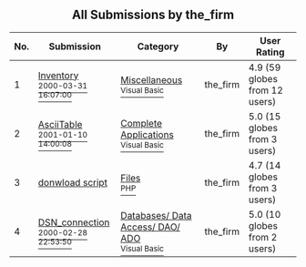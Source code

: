 ﻿<div align="center">

## All Submissions by the\_firm

</div>

No.  | Submission | Category | By   | User Rating
---- | ---------- | -------- | ---- | -----------
1 | [Inventory<br /><sup>2000-03-31 16:07:00</sup>](https://github.com/Planet-Source-Code/the-firm-inventory__1-6905) | [Miscellaneous<br /><sup>Visual Basic</sup>](../ByCategory/miscellaneous__1-1.md) | the\_firm | 4.9 (59 globes from 12 users)
2 | [AsciiTable<br /><sup>2001-01-10 14:00:08</sup>](https://github.com/Planet-Source-Code/the-firm-asciitable__1-14310) | [Complete Applications<br /><sup>Visual Basic</sup>](../ByCategory/complete-applications__1-27.md) | the\_firm | 5.0 (15 globes from 3 users)
3 | [donwload script<br />](https://github.com/Planet-Source-Code/the-firm-donwload-script__8-1833) | [Files<br /><sup>PHP</sup>](../ByCategory/files__8-2.md) | the\_firm | 4.7 (14 globes from 3 users)
4 | [DSN\_connection<br /><sup>2000-02-28 22:53:50</sup>](https://github.com/Planet-Source-Code/the-firm-dsn-connection__1-6313) | [Databases/ Data Access/ DAO/ ADO<br /><sup>Visual Basic</sup>](../ByCategory/databases-data-access-dao-ado__1-6.md) | the\_firm | 5.0 (10 globes from 2 users)
